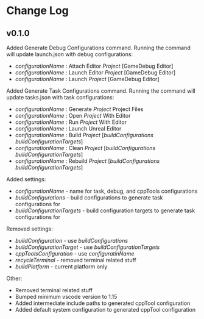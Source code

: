 Change Log
==========
v0.1.0
------

Added Generate Debug Configurations command. Running the command will update launch.json with debug configurations: 
* *configurationName* : Attach Editor *Project* [GameDebug Editor]
* *configurationName* : Launch Editor *Project* [GameDebug Editor]
* *configurationName* : Launch *Project* [GameDebug Editor]

Added Generate Task Configurations command. Running the command will update tasks.json with task configurations:
* *configurationName* : Generate *Project* Project Files
* *configurationName* : Open *Project* With Editor
* *configurationName* : Run *Project* With Editor
* *configurationName* : Launch Unreal Editor
* *configurationName* : Build *Project* [*buildConfigurations* *buildConfigurationTargets*]
* *configurationName* : Clean *Project* [*buildConfigurations* *buildConfigurationTargets*]
* *configurationName* : Rebuild *Project* [*buildConfigurations* *buildConfigurationTargets*]

Added settings:
* *configurationName* - name for task, debug, and cppTools configurations
* *buildConfigurations* - build configurations to generate task configurations for
* *buildConfigurationTargets* - build configuration targets to generate task configurations for

Removed settings:
* *buildConfiguration* - use *buildConfigurations*
* *buildConfigurationTarget* - use *buildConfigurationTargets*
* *cppToolsConfiguration* - use *configuratinName*
* *recycleTerminal* - removed terminal related stuff
* *buildPlatform* - current platform only

Other:
* Removed terminal related stuff
* Bumped minimum vscode version to 1.15
* Added intermediate include paths to generated cppTool configuration
* Added default system configuration to generated cppTool configuration

